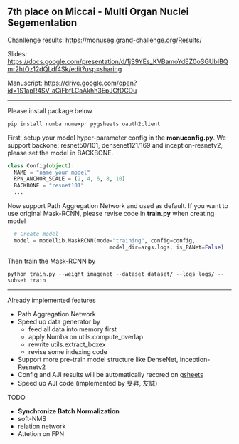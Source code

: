 ## 7th place on Miccai - Multi Organ Nuclei Segementation
Chanllenge results: https://monuseg.grand-challenge.org/Results/

Slides: https://docs.google.com/presentation/d/1jS9YEs_KVBamoYdEZ0oSGUbIBQmr2htOz12dQLdf4Sk/edit?usp=sharing

Manuscript: https://drive.google.com/open?id=1S1apR4SV_aCiFbfLCaAkhh3EpJCfDCDu

---

Please install package below
```python
pip install numba numexpr pygsheets oauth2client
```

First, setup your model hyper-parameter config in the **monuconfig.py**. We support backone: resnet50/101, densenet121/169 and inception-resnetv2, please set the model in BACKBONE.
```python
class Config(object):
  NAME = "name your model"
  RPN_ANCHOR_SCALE = (2, 4, 6, 8, 10)
  BACKBONE = "resnet101"
  ...
```

Now support Path Aggregation Network and used as default. If you want to use original Mask-RCNN, please revise code in **train.py** when creating model

```python
  # Create model
  model = modellib.MaskRCNN(mode="training", config=config,
                                model_dir=args.logs, is_PANet=False)
```



Then train the Mask-RCNN by
```
python train.py --weight imagenet --dataset dataset/ --logs logs/ --subset train
```

-------
Already implemented features
- Path Aggregation Network
- Speed up data generator by 
  - feed all data into memory first
  - apply Numba on utils.compute_overlap
  - rewrite utils.extract_boxex
  - revise some indexing code
- Support more pre-train model structure like DenseNet, Inception-Resnetv2
- Config and AJI results will be automatically recored on [gsheets](https://docs.google.com/spreadsheets/d/1bsn77IhLudcricP9VXeIycU-S5lByRo3mKUzlYjeFow/edit#gid=0)
- Speed up AJI code (implemented by 旻昇, 友誠)

TODO
- **Synchronize Batch Normalization**
- soft-NMS
- relation network
- Attetion on FPN

